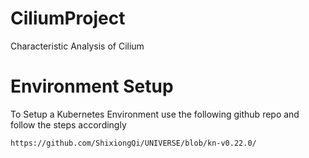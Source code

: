 # CiliumProject
Characteristic Analysis of Cilium 

# Environment Setup

To Setup a Kubernetes Environment use the following github repo and follow the steps accordingly 

`https://github.com/ShixiongQi/UNIVERSE/blob/kn-v0.22.0/`
